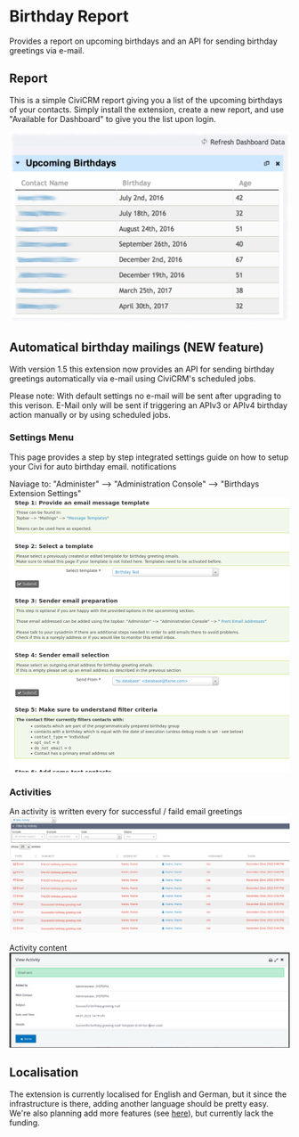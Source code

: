 # Birthday Report
Provides a report on upcoming birthdays and an API for sending birthday greetings via e-mail.

## Report
This is a simple CiviCRM report giving you a list of the upcoming birthdays of
your contacts. Simply install the extension, create a new report, and use
"Available for Dashboard" to give you the list upon login.

![image](/docs/images/birthday_report.png)

## Automatical birthday mailings (NEW feature)
With version 1.5 this extension now provides an API for sending birthday greetings automatically via e-mail using 
CiviCRM's scheduled jobs.

Please note: With default settings no e-mail will be sent after upgrading to this verison. E-Mail only will be
sent if triggering an APIv3 or APIv4 birthday action manually or by using scheduled jobs.

### Settings Menu
This page provides a step by step integrated settings guide on how to setup your Civi for auto birthday email.
notifications

Naviage to: "Administer" --> "Administration Console" --> "Birthdays Extension Settings"
![image](/docs/images/birthday_settings.png)

### Activities
An activity is written every for successful / faild email greetings
![image](/docs/images/birthday_activities.png)

Activity content
![image](/docs/images/birthday_acitivty.png)


## Localisation

The extension is currently localised for English and German, but it since the
infrastructure is there, adding another language should be pretty easy. We're
also planning add more features (see
[here](https://github.com/systopia/de.systopia.birthdays/issues)), but currently
lack the funding.
